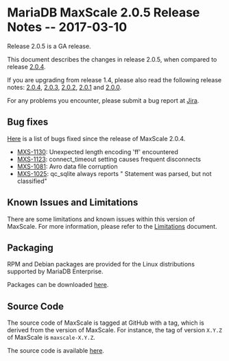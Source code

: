 # MariaDB MaxScale 2.0.5 Release Notes -- 2017-03-10

Release 2.0.5 is a GA release.

This document describes the changes in release 2.0.5, when compared to
release [2.0.4](MaxScale-2.0.4-Release-Notes.md).

If you are upgrading from release 1.4, please also read the following
release notes:
[2.0.4](./MaxScale-2.0.4-Release-Notes.md),
[2.0.3](./MaxScale-2.0.3-Release-Notes.md),
[2.0.2](./MaxScale-2.0.2-Release-Notes.md),
[2.0.1](./MaxScale-2.0.1-Release-Notes.md) and
[2.0.0](./MaxScale-2.0.0-Release-Notes.md).

For any problems you encounter, please submit a bug report at
[Jira](https://jira.mariadb.org).

## Bug fixes

[Here](https://jira.mariadb.org/issues/?jql=project%20%3D%20MXS%20AND%20issuetype%20%3D%20Bug%20AND%20status%20%3D%20Closed%20AND%20fixVersion%20%3D%202.0.5)
is a list of bugs fixed since the release of MaxScale 2.0.4.

* [MXS-1130](https://jira.mariadb.org/browse/MXS-1130): Unexpected length encoding 'ff' encountered
* [MXS-1123](https://jira.mariadb.org/browse/MXS-1123): connect_timeout setting causes frequent disconnects
* [MXS-1081](https://jira.mariadb.org/browse/MXS-1081): Avro data file corruption
* [MXS-1025](https://jira.mariadb.org/browse/MXS-1025): qc_sqlite always reports " Statement was parsed, but not classified"

## Known Issues and Limitations

There are some limitations and known issues within this version of MaxScale.
For more information, please refer to the [Limitations](../About/Limitations.md) document.

## Packaging

RPM and Debian packages are provided for the Linux distributions supported
by MariaDB Enterprise.

Packages can be downloaded [here](https://mariadb.com/resources/downloads).

## Source Code

The source code of MaxScale is tagged at GitHub with a tag, which is derived
from the version of MaxScale. For instance, the tag of version `X.Y.Z` of MaxScale
is `maxscale-X.Y.Z`.

The source code is available [here](https://github.com/mariadb-corporation/MaxScale).
